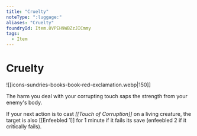 ```yaml
---
title: "Cruelty"
noteType: ":luggage:"
aliases: "Cruelty"
foundryId: Item.8VPEH9WBZzJICmmy
tags:
  - Item
---
```


# Cruelty
![[icons-sundries-books-book-red-exclamation.webp|150]]

The harm you deal with your corrupting touch saps the strength from your enemy's body.

If your next action is to cast _[[Touch of Corruption]]_ on a living creature, the target is also [[Enfeebled 1]] for 1 minute if it fails its save (enfeebled 2 if it critically fails).
